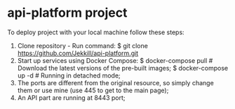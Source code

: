 # api-platform project 

To deploy project with your local machine follow these steps: 
1. Clone repository - Run command: 
  $ git clone https://github.com/Jekkill/api-platform.git
2. Start up services using Docker Compose: 
  $ docker-compose pull # Download the latest versions of the pre-built images; 
  $ docker-compose up -d # Running in detached mode; 
3. The ports are different from the original resource, so simply change them or use mine (use 445 to get to the main page); 
4. An API part are running at 8443 port; 
  
